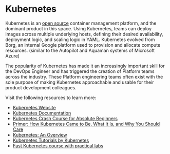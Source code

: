 # Kubernetes

Kubernetes is an [open source](https://github.com/kubernetes/kubernetes) container management platform, and the dominant product in this space. Using Kubernetes, teams can deploy images across multiple underlying hosts, defining their desired availability, deployment logic, and scaling logic in YAML. Kubernetes evolved from Borg, an internal Google platform used to provision and allocate compute resources. (similar to the Autopilot and Aquaman systems of Microsoft Azure)

The popularity of Kubernetes has made it an increasingly important skill for the DevOps Engineer and has triggered the creation of Platform teams across the industry. These Platform engineering teams often exist with the sole purpose of making Kubernetes approachable and usable for their product development colleagues.

Visit the following resources to learn more:

- [Kubernetes Website](https://kubernetes.io/)
- [Kubernetes Documentation](https://kubernetes.io/docs/home/)
- [Kubernetes Crash Course for Absolute Beginners](https://www.youtube.com/watch?v=s_o8dwzRlu4)
- [Primer: How Kubernetes Came to Be, What It Is, and Why You Should Care](https://thenewstack.io/primer-how-kubernetes-came-to-be-what-it-is-and-why-you-should-care/)
- [Kubernetes: An Overview](https://thenewstack.io/kubernetes-an-overview/)
- [Kubernetes Tutorials by Kubernetes](https://kubernetes.io/docs/tutorials/)
- [Fast Kubernetes course with practical labs](https://github.com/omerbsezer/fast-kubernetes)